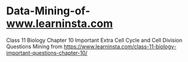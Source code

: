 # Data-Mining-of-www.learninsta.com
Class 11 Biology Chapter 10 Important Extra Cell Cycle and Cell Division Questions  Mining from https://www.learninsta.com/class-11-biology-important-questions-chapter-10/
